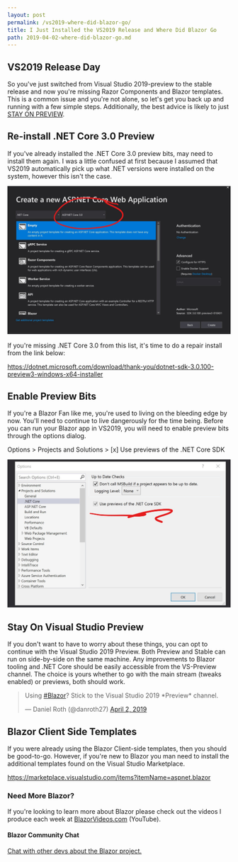 ```yaml
---
layout: post
permalink: /vs2019-where-did-blazor-go/
title: I Just Installed the VS2019 Release and Where Did Blazor Go
path: 2019-04-02-where-did-blazor-go.md
---
```


## VS2019 Release Day

So you've just switched from Visual Studio 2019-preview to the stable release and now you're missing Razor Components and Blazor templates. This is a common issue and you're not alone, so let's get you back up and running with a few simple steps. Additionally, the best advice is likely to just [STAY ON PREVIEW](http://localhost:4000/vs2019-where-did-blazor-go/#stay-on-visual-studio-preview).

## Re-install .NET Core 3.0 Preview

If you've already installed the .NET Core 3.0 preview bits, may need to install them again. I was a little confused at first because I assumed that VS2019 automatically pick up what .NET versions were installed on the system, however this isn't the case.

![](/img/posts/SDK-dropdown.jpg?v2)

If you're missing .NET Core 3.0 from this list, it's time to do a repair install from the link below:

https://dotnet.microsoft.com/download/thank-you/dotnet-sdk-3.0.100-preview3-windows-x64-installer

## Enable Preview Bits

If you're a Blazor Fan like me, you're used to living on the bleeding edge by now. You'll need to continue to live dangerously for the time being. Before you can run your Blazor app in VS2019, you will need to enable preview bits through the options dialog.

Options > Projects and Solutions > [x] Use previews of the .NET Core SDK

![](/img/posts/preview-bits.jpg?v2)

## Stay On Visual Studio Preview

If you don't want to have to worry about these things, you can opt to continue with the Visual Studio 2019 Preview. Both Preview and Stable can run on side-by-side on the same machine. Any improvements to Blazor tooling and .NET Core should be easily accessible from the VS-Preview channel. The choice is yours whether to go with the main stream (tweaks enabled) or previews, both should work.

<blockquote class="twitter-tweet"><p lang="en" dir="ltr">Using <a href="https://twitter.com/hashtag/Blazor?src=hash&amp;ref_src=twsrc%5Etfw">#Blazor</a>? Stick to the Visual Studio 2019 *Preview* channel.</p>&mdash; Daniel Roth (@danroth27) <a href="https://twitter.com/danroth27/status/1113211173137027073?ref_src=twsrc%5Etfw">April 2, 2019</a></blockquote> <script async src="https://platform.twitter.com/widgets.js" charset="utf-8"></script>

## Blazor Client Side Templates

If you were already using the Blazor Client-side templates, then you should be good-to-go. However, if you're new to Blazor you man need to install the additional templates found on the Visual Studio Marketplace.

https://marketplace.visualstudio.com/items?itemName=aspnet.blazor

### Need More Blazor?

If you're looking to learn more about Blazor please check out the videos I produce each week at [BlazorVideos.com](http://BlazorVideos.com) (YouTube).

#### Blazor Community Chat

[Chat with other devs about the Blazor project.](https://gitter.im/aspnet/Blazor#utm_source=notification&utm_medium=email&utm_campaign=unread-notifications) 

